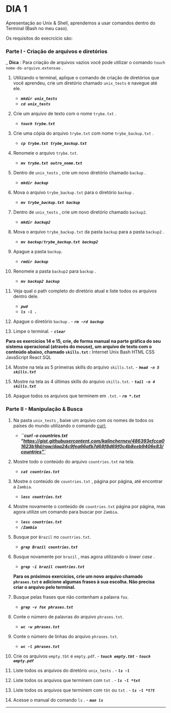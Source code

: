 # DIA 1

Apresentação ao Unix & Shell, aprendemos a usar comandos dentro do Terminal (Bash no meu caso).

Os requisitos do execrcício são:


### Parte I - Criação de arquivos e diretórios
_
**Dica** : Para criação de arquivos vazios você pode utilizar o comando  `touch nome-do-arquivo.extensao`  .

1.  Utilizando o terminal, aplique o comando de criação de diretórios que você aprendeu, crie um diretório chamado  `unix_tests`  e navegue até ele.
    - ___`mkdir unix_tests`___
    - ___`cd unix_tests`___
    
2.  Crie um arquivo de texto com o nome  `trybe.txt` .
    - ___`touch trybe.txt`___
    
3.  Crie uma cópia do arquivo  `trybe.txt`  com nome  `trybe_backup.txt` .
    - ___`cp trybe.txt trybe_backup.txt`___
    
4.  Renomeie o arquivo  `trybe.txt`.
    - ___`mv trybe.txt outro_nome.txt`___
    
5.  Dentro de  `unix_tests`  , crie um novo diretório chamado  `backup`  .
    - ___`mkdir backup`___

6.  Mova o arquivo  `trybe_backup.txt`  para o diretório  `backup`  .
    - ___`mv trybe_backup.txt backup`___

7.  Dentro de  `unix_tests`  , crie um novo diretório chamado  `backup2`.
    - ___`mkdir backup2`___
    
8.  Mova o arquivo  `trybe_backup.txt`  da pasta  `backup`  para a pasta  `backup2`  .
    - ___`mv backup/trybe_backup.txt backup2`___

9.  Apague a pasta  `backup`.
    - ___`rmdir backup`___

10.  Renomeie a pasta  `backup2`  para  `backup`  .
     - ___`mv backup2 backup`___

11.  Veja qual o path completo do diretório atual e liste todos os arquivos dentro dele.
     - ___`pwd`___
     - ___`ls -l .`___

12.  Apague o diretório  `backup`  .
    - ___`rm -rd backup`___

13.  Limpe o terminal.
    - ___`clear`___

**Para os exercícios 14 e 15, crie, de forma manual na parte gráfica do seu sistema operacional (através do mouse), um arquivo de texto com o conteúdo abaixo, chamado  `skills.txt`  :**
		Internet
		Unix
		Bash
		HTML
		CSS
		JavaScript
		React
		SQL

14.  Mostre na tela as 5 primeiras skills do arquivo  `skills.txt`.
    - ___`head -n 5 skills.txt`___
    
15.  Mostre na tela as 4 últimas skills do arquivo  `skills.txt`.
    - ___`tail -n 4 skills.txt`___
    
16.  Apague todos os arquivos que terminem em  `.txt`.
    - ___`rm *.txt`___

### Parte II - Manipulação & Busca

1.  Na pasta  `unix_tests`  , baixe um arquivo com os nomes de todos os países do mundo utilizando o comando  [curl:](https://linux.die.net/man/1/curl)

    - ___``curl -o countries.txt "https://gist.githubusercontent.com/kalinchernev/486393efcca01623b18d/raw/daa24c9fea66afb7d68f8d69f0c4b8eeb9406e83/countries"`___

2.  Mostre todo o conteúdo do arquivo  `countries.txt`  na tela.
    - ___`cat countries.txt`___
    
3.  Mostre o conteúdo de  `countries.txt`  , página por página, até encontrar a  `Zambia`.
    - ___`less countries.txt`___
    
4.  Mostre novamente o conteúdo de  `countries.txt`  página por página, mas agora utilize um comando para buscar por  `Zambia`.
    - ___`less countries.txt`___
    - ___`/Zambia`___
    
5.  Busque por  `Brazil`  no  `countries.txt`.
    - ___`grep Brazil countries.txt`___
    
6.  Busque novamente por  `brazil`  , mas agora utilizando o  _lower case_ .
    - ___`grep -i brazil countries.txt`___

    **Para os próximos exercícios, crie um novo arquivo chamado  `phrases.txt`  e adicione algumas frases à sua escolha. Não precisa criar o arquivo pelo terminal.**
    
7.  Busque pelas frases que não contenham a palavra  `fox`.
    - ___`grep -v fox phrases.txt`___
    
8.  Conte o número de palavras do arquivo  `phrases.txt`.
    - ___`wc -w phrases.txt`___

9.  Conte o número de linhas do arquivo  `phrases.txt`.
    - ___`wc -l phrases.txt`___
    
10.  Crie os arquivos  `empty.tbt`  e  `empty.pdf`.
    - ___`touch empty.tbt`___
    - ___`touch empty.pdf`___
    
11.  Liste todos os arquivos do diretório  `unix_tests`  .
    - ___`ls -l`___

12.  Liste todos os arquivos que terminem com  `txt`  .
    - ___`ls -l *txt`___

13.  Liste todos os arquivos que terminem com  `tbt`  ou  `txt`  .
    - ___`ls -l *t?t`___

14.  Acesse o manual do comando  `ls`  .
    - ___`man ls`___

----------
